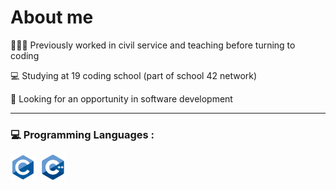 # About me

👩🏻‍💼 Previously worked in civil service and teaching before turning to coding

💻 Studying at 19 coding school (part of school 42 network)

🌱 Looking for an opportunity in software development

---
### 💻 Programming Languages :
  <div>
    <img src="https://github.com/devicons/devicon/blob/master/icons/c/c-original.svg" title="C" alt="C" width="40" height="40"/>&nbsp;
    <img src="https://github.com/devicons/devicon/blob/master/icons/cplusplus/cplusplus-original.svg" title="C++" alt="C++" width="40" height="40"/>&nbsp;
</div>
